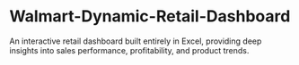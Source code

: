 # Walmart-Dynamic-Retail-Dashboard
An interactive retail dashboard built entirely in Excel, providing deep insights into sales performance, profitability, and product trends.
